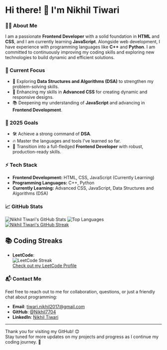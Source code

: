 # Hi there! 👋 I'm Nikhil Tiwari

### 👨‍💻 About Me
I am a passionate **Frontend Developer** with a solid foundation in **HTML** and **CSS**, and I am currently learning **JavaScript**. Alongside web development, I have experience with programming languages like **C++** and **Python**. I am committed to continuously improving my coding skills and exploring new technologies to build dynamic and efficient solutions.

### 🌟 Current Focus
- 🌱 Exploring **Data Structures and Algorithms (DSA)** to strengthen my problem-solving skills.
- 🎨 Enhancing my skills in **Advanced CSS** for creating dynamic and responsive designs.
- 📚 Deepening my understanding of **JavaScript** and advancing in **Frontend Development**.

### 🎯 2025 Goals
- 🛠 Achieve a strong command of **DSA**.
- 🔥 Master the languages and tools I’ve learned so far.
- 🚀 Transition into a full-fledged **Frontend Developer** with robust, production-ready skills.

### ⚡ Tech Stack
- **Frontend Development:** HTML, CSS, JavaScript (Currently Learning)
- **Programming Languages:** C++, Python
- **Currently Learning:** Advanced CSS, JavaScript, Data Structures and Algorithms (DSA)

### 📈 GitHub Stats
![Nikhil Tiwari's GitHub Stats](https://github-readme-stats.vercel.app/api?username=Nikhil7704&show_icons=true&hide=prs&count_private=true&theme=dark&bg_color=0d1117) 
![Top Languages](https://github-readme-stats.vercel.app/api/top-langs/?username=Nikhil7704&layout=compact&theme=dark&bg_color=0d1117) 
[![Nikhil Tiwari's GitHub Streak](https://github-readme-streak-stats.herokuapp.com/?user=Nikhil7704&theme=dark&bg_color=0d1117)](https://git.io/streak-stats) 

## 📚 Coding Streaks

- **LeetCode**:  
  ![LeetCode Streak](https://leetcard.jacoblin.cool/Nikhil7704?theme=dark&ext=heatmap)  
  [Check out my LeetCode Profile](https://leetcode.com/Nikhil7704/)


### 📬 Contact Me
Feel free to reach out to me for collaboration, questions, or just a friendly chat about programming:

- **Email**: tiwari.nikhil2017@gmail.com
- **GitHub**: [@Nikhil7704](https://github.com/Nikhil7704)
- **LinkedIn**: [Nikhil Tiwari](https://www.linkedin.com/in/nikhil-tiwari-aa02b7326/)

---

Thank you for visiting my GitHub! 😊  
Stay tuned for more updates on my projects and progress as I continue my coding journey. 🚀
